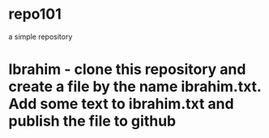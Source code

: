 # repo101
a simple repository

# Ibrahim - clone this repository and create a file by the name ibrahim.txt. Add some text to ibrahim.txt and publish the file to github
